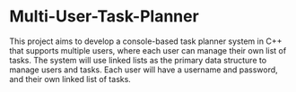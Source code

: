 # Multi-User-Task-Planner
This project aims to develop a console-based task planner system in C++ that supports multiple users, where each user can manage their own list of tasks. The system will use linked lists as the primary data structure to manage users and tasks. Each user will have a username and password, and their own linked list of tasks.
